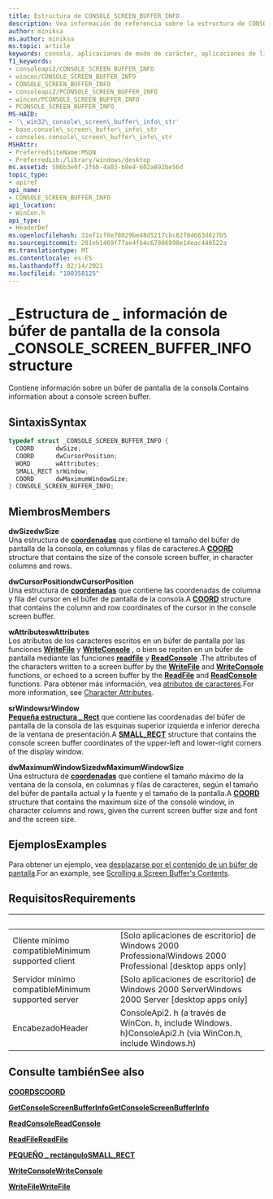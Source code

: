 ```yaml
---
title: Estructura de CONSOLE_SCREEN_BUFFER_INFO
description: Vea información de referencia sobre la estructura de CONSOLE_SCREEN_BUFFER_INFO, que contiene información sobre un búfer de pantalla de la consola.
author: miniksa
ms.author: miniksa
ms.topic: article
keywords: consola, aplicaciones de modo de carácter, aplicaciones de línea de comandos, aplicaciones de terminal, API de consola
f1_keywords:
- consoleapi2/CONSOLE_SCREEN_BUFFER_INFO
- wincon/CONSOLE_SCREEN_BUFFER_INFO
- CONSOLE_SCREEN_BUFFER_INFO
- consoleapi2/PCONSOLE_SCREEN_BUFFER_INFO
- wincon/PCONSOLE_SCREEN_BUFFER_INFO
- PCONSOLE_SCREEN_BUFFER_INFO
MS-HAID:
- '\_win32\_console\_screen\_buffer\_info\_str'
- base.console\_screen\_buffer\_info\_str
- consoles.console\_screen\_buffer\_info\_str
MSHAttr:
- PreferredSiteName:MSDN
- PreferredLib:/library/windows/desktop
ms.assetid: 586b3e0f-2f6b-4a03-b8e4-602a892be56d
topic_type:
- apiref
api_name:
- CONSOLE_SCREEN_BUFFER_INFO
api_location:
- WinCon.h
api_type:
- HeaderDef
ms.openlocfilehash: 31ef1cf8e78029be48d5217cbc82f84663d627b5
ms.sourcegitcommit: 281eb1469f77ae4fb4c67806898e14eac440522a
ms.translationtype: MT
ms.contentlocale: es-ES
ms.lasthandoff: 02/14/2021
ms.locfileid: "100358125"
---
```

# <a name="console_screen_buffer_info-structure"></a><span data-ttu-id="e62a8-104">\_Estructura de \_ información de búfer de pantalla de la consola \_</span><span class="sxs-lookup"><span data-stu-id="e62a8-104">CONSOLE\_SCREEN\_BUFFER\_INFO structure</span></span>

<span data-ttu-id="e62a8-105">Contiene información sobre un búfer de pantalla de la consola.</span><span class="sxs-lookup"><span data-stu-id="e62a8-105">Contains information about a console screen buffer.</span></span>

## <a name="syntax"></a><span data-ttu-id="e62a8-106">Sintaxis</span><span class="sxs-lookup"><span data-stu-id="e62a8-106">Syntax</span></span>

```C
typedef struct _CONSOLE_SCREEN_BUFFER_INFO {
  COORD      dwSize;
  COORD      dwCursorPosition;
  WORD       wAttributes;
  SMALL_RECT srWindow;
  COORD      dwMaximumWindowSize;
} CONSOLE_SCREEN_BUFFER_INFO;
```

## <a name="members"></a><span data-ttu-id="e62a8-107">Miembros</span><span class="sxs-lookup"><span data-stu-id="e62a8-107">Members</span></span>

<span data-ttu-id="e62a8-108">**dwSize**</span><span class="sxs-lookup"><span data-stu-id="e62a8-108">**dwSize**</span></span>  
<span data-ttu-id="e62a8-109">Una estructura de [**coordenadas**](coord-str.md) que contiene el tamaño del búfer de pantalla de la consola, en columnas y filas de caracteres.</span><span class="sxs-lookup"><span data-stu-id="e62a8-109">A [**COORD**](coord-str.md) structure that contains the size of the console screen buffer, in character columns and rows.</span></span>

<span data-ttu-id="e62a8-110">**dwCursorPosition**</span><span class="sxs-lookup"><span data-stu-id="e62a8-110">**dwCursorPosition**</span></span>  
<span data-ttu-id="e62a8-111">Una estructura de [**coordenadas**](coord-str.md) que contiene las coordenadas de columna y fila del cursor en el búfer de pantalla de la consola.</span><span class="sxs-lookup"><span data-stu-id="e62a8-111">A [**COORD**](coord-str.md) structure that contains the column and row coordinates of the cursor in the console screen buffer.</span></span>

<span data-ttu-id="e62a8-112">**wAttributes**</span><span class="sxs-lookup"><span data-stu-id="e62a8-112">**wAttributes**</span></span>  
<span data-ttu-id="e62a8-113">Los atributos de los caracteres escritos en un búfer de pantalla por las funciones [**WriteFile**](/windows/win32/api/fileapi/nf-fileapi-writefile) y [**WriteConsole**](writeconsole.md) , o bien se repiten en un búfer de pantalla mediante las funciones [**readfile**](/windows/win32/api/fileapi/nf-fileapi-readfile) y [**ReadConsole**](readconsole.md) .</span><span class="sxs-lookup"><span data-stu-id="e62a8-113">The attributes of the characters written to a screen buffer by the [**WriteFile**](/windows/win32/api/fileapi/nf-fileapi-writefile) and [**WriteConsole**](writeconsole.md) functions, or echoed to a screen buffer by the [**ReadFile**](/windows/win32/api/fileapi/nf-fileapi-readfile) and [**ReadConsole**](readconsole.md) functions.</span></span> <span data-ttu-id="e62a8-114">Para obtener más información, vea [atributos de caracteres](console-screen-buffers.md#character-attributes).</span><span class="sxs-lookup"><span data-stu-id="e62a8-114">For more information, see [Character Attributes](console-screen-buffers.md#character-attributes).</span></span>

<span data-ttu-id="e62a8-115">**srWindow**</span><span class="sxs-lookup"><span data-stu-id="e62a8-115">**srWindow**</span></span>  
<span data-ttu-id="e62a8-116">[**Pequeña estructura \_ Rect**](small-rect-str.md) que contiene las coordenadas del búfer de pantalla de la consola de las esquinas superior izquierda e inferior derecha de la ventana de presentación.</span><span class="sxs-lookup"><span data-stu-id="e62a8-116">A [**SMALL\_RECT**](small-rect-str.md) structure that contains the console screen buffer coordinates of the upper-left and lower-right corners of the display window.</span></span>

<span data-ttu-id="e62a8-117">**dwMaximumWindowSize**</span><span class="sxs-lookup"><span data-stu-id="e62a8-117">**dwMaximumWindowSize**</span></span>  
<span data-ttu-id="e62a8-118">Una estructura de [**coordenadas**](coord-str.md) que contiene el tamaño máximo de la ventana de la consola, en columnas y filas de caracteres, según el tamaño del búfer de pantalla actual y la fuente y el tamaño de la pantalla.</span><span class="sxs-lookup"><span data-stu-id="e62a8-118">A [**COORD**](coord-str.md) structure that contains the maximum size of the console window, in character columns and rows, given the current screen buffer size and font and the screen size.</span></span>

## <a name="examples"></a><span data-ttu-id="e62a8-119">Ejemplos</span><span class="sxs-lookup"><span data-stu-id="e62a8-119">Examples</span></span>

<span data-ttu-id="e62a8-120">Para obtener un ejemplo, vea [desplazarse por el contenido de un búfer de pantalla](scrolling-a-screen-buffer-s-contents.md).</span><span class="sxs-lookup"><span data-stu-id="e62a8-120">For an example, see [Scrolling a Screen Buffer's Contents](scrolling-a-screen-buffer-s-contents.md).</span></span>

## <a name="requirements"></a><span data-ttu-id="e62a8-121">Requisitos</span><span class="sxs-lookup"><span data-stu-id="e62a8-121">Requirements</span></span>

| &nbsp; | &nbsp; |
|-|-|
| <span data-ttu-id="e62a8-122">Cliente mínimo compatible</span><span class="sxs-lookup"><span data-stu-id="e62a8-122">Minimum supported client</span></span> | <span data-ttu-id="e62a8-123">\[Solo aplicaciones de escritorio\] de Windows 2000 Professional</span><span class="sxs-lookup"><span data-stu-id="e62a8-123">Windows 2000 Professional \[desktop apps only\]</span></span> |
| <span data-ttu-id="e62a8-124">Servidor mínimo compatible</span><span class="sxs-lookup"><span data-stu-id="e62a8-124">Minimum supported server</span></span> | <span data-ttu-id="e62a8-125">\[Solo aplicaciones de escritorio\] de Windows 2000 Server</span><span class="sxs-lookup"><span data-stu-id="e62a8-125">Windows 2000 Server \[desktop apps only\]</span></span> |
| <span data-ttu-id="e62a8-126">Encabezado</span><span class="sxs-lookup"><span data-stu-id="e62a8-126">Header</span></span> | <span data-ttu-id="e62a8-127">ConsoleApi2. h (a través de WinCon. h, include Windows. h)</span><span class="sxs-lookup"><span data-stu-id="e62a8-127">ConsoleApi2.h (via WinCon.h, include Windows.h)</span></span> |

## <a name="see-also"></a><span data-ttu-id="e62a8-128">Consulte también</span><span class="sxs-lookup"><span data-stu-id="e62a8-128">See also</span></span>

[<span data-ttu-id="e62a8-129">**COORDS**</span><span class="sxs-lookup"><span data-stu-id="e62a8-129">**COORD**</span></span>](coord-str.md)

[<span data-ttu-id="e62a8-130">**GetConsoleScreenBufferInfo**</span><span class="sxs-lookup"><span data-stu-id="e62a8-130">**GetConsoleScreenBufferInfo**</span></span>](getconsolescreenbufferinfo.md)

[<span data-ttu-id="e62a8-131">**ReadConsole**</span><span class="sxs-lookup"><span data-stu-id="e62a8-131">**ReadConsole**</span></span>](readconsole.md)

[<span data-ttu-id="e62a8-132">**ReadFile**</span><span class="sxs-lookup"><span data-stu-id="e62a8-132">**ReadFile**</span></span>](/windows/win32/api/fileapi/nf-fileapi-readfile)

[<span data-ttu-id="e62a8-133">**PEQUEÑO \_ rectángulo**</span><span class="sxs-lookup"><span data-stu-id="e62a8-133">**SMALL\_RECT**</span></span>](small-rect-str.md)

[<span data-ttu-id="e62a8-134">**WriteConsole**</span><span class="sxs-lookup"><span data-stu-id="e62a8-134">**WriteConsole**</span></span>](writeconsole.md)

[<span data-ttu-id="e62a8-135">**WriteFile**</span><span class="sxs-lookup"><span data-stu-id="e62a8-135">**WriteFile**</span></span>](/windows/win32/api/fileapi/nf-fileapi-writefile)